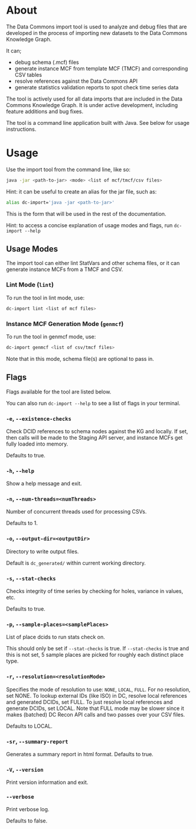 # About

The Data Commons import tool is used to analyze and debug files that are developed
in the process of importing new datasets to the Data Commons Knowledge Graph.

It can;
- debug schema (.mcf) files
- generate instance MCF from template MCF (TMCF) and corresponding CSV tables
- resolve references against the Data Commons API
- generate statistics validation reports to spot check time series data

The tool is actively used for all data imports that are included in the Data Commons Knowledge Graph.
It is under active development, including feature additions and bug fixes.

The tool is a command line application built with Java. See below for usage instructions.

# Usage

Use the import tool from the command line, like so:

  ```bash
  java -jar <path-to-jar> <mode> <list of mcf/tmcf/csv files>
  ```

Hint: it can be useful to create an alias for the jar file, such as:
  ```bash
  alias dc-import='java -jar <path-to-jar>'
  ```

This is the form that will be used in the rest of the documentation.

Hint: to access a concise explanation of usage modes and flags, run
`dc-import --help`

## Usage Modes

The import tool can either lint StatVars and other schema files, or
it can generate instance MCFs from a TMCF and CSV.

### Lint Mode (`lint`)
To run the tool in lint mode, use:
  ```bash
  dc-import lint <list of mcf files>
  ```

### Instance MCF Generation Mode (`genmcf`)
To run the tool in genmcf mode, use:
  ```bash
  dc-import genmcf <list of csv/tmcf files>
  ```

Note that in this mode, schema file(s) are optional to pass in.

## Flags
Flags available for the tool are listed below.

You can also run `dc-import --help` to see a list of flags in your terminal.
### `-e`, `--existence-checks`
Check DCID references to schema nodes against the KG and locally. If set, then
calls will be made to the Staging API server, and instance MCFs get fully loaded
into memory. 

Defaults to true.

### `-h`, `--help`
Show a help message and exit.

### `-n`, `--num-threads=<numThreads>`
Number of concurrent threads used for processing CSVs.

Defaults to 1.

### `-o`, `--output-dir=<outputDir>`
Directory to write output files.

Default is `dc_generated/` within current working directory.

### `-s`, `--stat-checks`
Checks integrity of time series by checking for holes, variance in values, etc.

Defaults to true.

### `-p`, `--sample-places=<samplePlaces>`
List of place dcids to run stats check on.

This should only be set if `--stat-checks` is true. If `--stat-checks` is true and this is not set, 5 sample places are picked for roughly each distinct place type.

### `-r`, `--resolution=<resolutionMode>`
Specifies the mode of resolution to use: `NONE`, `LOCAL`, `FULL`.  For no resolution, set NONE.  To lookup external IDs (like ISO) in DC, resolve local references and generated DCIDs, set FULL. To just resolve local references and generate DCIDs, set LOCAL.  Note that FULL mode may be slower since it makes (batched) DC Recon API calls and two passes over your CSV files.

Defaults to LOCAL.

### `-sr`, `--summary-report`
Generates a summary report in html format. 
Defaults to true.

### `-V`, `--version`
Print version information and exit.

### `--verbose`
Print verbose log.

Defaults to false.

